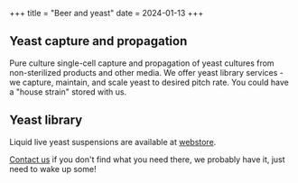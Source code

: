 +++
title = "Beer and yeast"
date = 2024-01-13
+++

## Yeast capture and propagation

Pure culture single-cell capture and propagation of yeast cultures from non-sterilized products and other media. We offer yeast library services - we capture, maintain, and scale yeast to desired pitch rate. You could have a "house strain" stored with us.

## Yeast library

Liquid live yeast suspensions are available at [webstore](https://store.zymologia.fi/).

[Contact us](contact@zymologia.fi) if you don't find what you need there, we probably have it, just need to wake up some!
